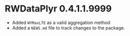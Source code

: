 # RWDataPlyr 0.4.1.1.9999

* Added `WYMaxLTE` as a valid aggregation method
* Added a `NEWS.md` file to track changes to the package.



